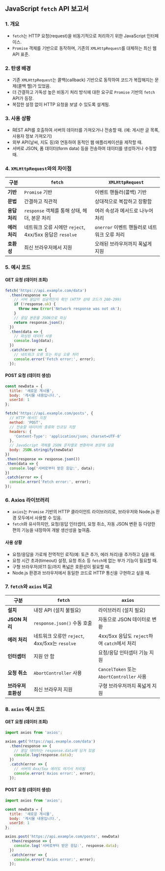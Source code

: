 ## JavaScript `fetch` API 보고서

### 1. 개요

- `fetch`는 HTTP 요청(request)을 비동기적으로 처리하기 위한 JavaScript 인터페이스.
- `Promise` 객체를 기반으로 동작하며, 기존의 `XMLHttpRequest`를 대체하는 최신 웹 API 표준.

### 2. 탄생 배경

- 기존 `XMLHttpRequest`는 콜백(callback) 기반으로 동작하여 코드가 복잡해지는 문제(콜백 헬)가 있었음.
- 더 간결하고 가독성 높은 비동기 처리 방식에 대한 요구로 `Promise` 기반의 `fetch` API가 등장.
- 복잡한 설정 없이 HTTP 요청을 보낼 수 있도록 설계됨.

### 3. 사용 상황

- REST API를 호출하여 서버의 데이터를 가져오거나 전송할 때. (예: 게시판 글 목록, 사용자 정보 가져오기)
- 외부 API(날씨, 지도 등)와 연동하여 동적인 웹 애플리케이션을 제작할 때.
- 서버로 JSON, 폼 데이터(form data) 등을 전송하여 데이터를 생성하거나 수정할 때.

### 4. `XMLHttpRequest`와의 차이점

| 구분 | `fetch` | `XMLHttpRequest` |
| --- | --- | --- |
| **기반** | `Promise` 기반 | 이벤트 핸들러(콜백) 기반 |
| **문법** | 간결하고 직관적 | 상대적으로 복잡하고 장황함 |
| **응답 처리** | `response` 객체를 통해 상태, 헤더, 본문 처리 | 여러 속성과 메서드로 나누어 처리 |
| **에러 처리** | 네트워크 오류 시에만 `reject`, 4xx/5xx 응답은 `resolve` | `onerror` 이벤트 핸들러로 네트워크 오류 처리 |
| **호환성** | 최신 브라우저에서 지원 | 오래된 브라우저까지 폭넓게 지원 |

### 5. 예시 코드

#### GET 요청 (데이터 조회)

```javascript
fetch('https://api.example.com/data')
  .then(response => {
    // 서버 응답이 성공적인지 확인 (HTTP 상태 코드가 200-299)
    if (!response.ok) {
      throw new Error('Network response was not ok');
    }
    // 응답 본문을 JSON으로 파싱
    return response.json();
  })
  .then(data => {
    // 파싱된 데이터 사용
    console.log(data);
  })
  .catch(error => {
    // 네트워크 오류 또는 파싱 오류 처리
    console.error('Fetch error:', error);
  });
```

#### POST 요청 (데이터 생성)

```javascript
const newData = {
  title: '새로운 게시물',
  body: '게시물 내용입니다.',
  userId: 1
};

fetch('https://api.example.com/posts', {
  // HTTP 메서드 지정
  method: 'POST',
  // 전송할 데이터의 종류와 인코딩 지정
  headers: {
    'Content-Type': 'application/json; charset=UTF-8'
  },
  // JavaScript 객체를 JSON 문자열로 변환하여 본문에 담음
  body: JSON.stringify(newData)
})
.then(response => response.json())
.then(data => {
  console.log('서버로부터 받은 응답:', data);
})
.catch(error => {
  console.error('Fetch error:', error);
});
```

### 6. Axios 라이브러리

- `axios`는 `Promise` 기반의 HTTP 클라이언트 라이브러리로, 브라우저와 Node.js 환경 모두에서 사용할 수 있음.
- `fetch`와 유사하지만, 요청/응답 인터셉터, 요청 취소, 자동 JSON 변환 등 다양한 편의 기능을 내장하여 개발 생산성을 높여줌.

#### 사용 상황

- 요청/응답을 가로채 전역적인 로직(예: 토큰 추가, 에러 처리)을 추가하고 싶을 때.
- 요청 시간 초과(timeout) 설정, 요청 취소 등 `fetch`에 없는 부가 기능이 필요할 때.
- 구형 브라우저(IE11 등)까지 폭넓은 호환성이 필요할 때.
- Node.js 환경과 브라우저에서 동일한 코드로 HTTP 통신을 구현하고 싶을 때.

### 7. `fetch`와 `axios` 비교

| 구분 | `fetch` | `axios` |
| --- | --- | --- |
| **설치** | 내장 API (설치 불필요) | 라이브러리 (설치 필요) |
| **JSON 처리** | `response.json()` 수동 호출 | 자동으로 JSON 데이터로 변환 |
| **에러 처리** | 네트워크 오류만 `reject`, 4xx/5xx는 `resolve` | 4xx/5xx 응답도 `reject`하여 `catch`에서 처리 |
| **인터셉터** | 지원 안 함 | 요청/응답 인터셉터 기능 지원 |
| **요청 취소** | `AbortController` 사용 | `CancelToken` 또는 `AbortController` 사용 |
| **브라우저 호환성** | 최신 브라우저 지원 | 구형 브라우저까지 폭넓게 지원 |

### 8. `axios` 예시 코드

#### GET 요청 (데이터 조회)

```javascript
import axios from 'axios';

axios.get('https://api.example.com/data')
  .then(response => {
    // 응답 데이터는 response.data에 담겨 있음
    console.log(response.data);
  })
  .catch(error => {
    // 서버의 4xx/5xx 에러도 여기서 처리됨
    console.error('Axios error:', error);
  });
```

#### POST 요청 (데이터 생성)

```javascript
import axios from 'axios';

const newData = {
  title: '새로운 게시물',
  body: '게시물 내용입니다.',
  userId: 1
};

axios.post('https://api.example.com/posts', newData)
  .then(response => {
    console.log('서버로부터 받은 응답:', response.data);
  })
  .catch(error => {
    console.error('Axios error:', error);
  });
```
